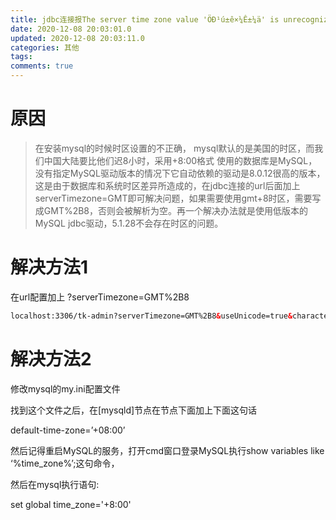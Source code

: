 ```yaml
---
title: jdbc连接报The server time zone value 'ÖÐ¹ú±ê×¼Ê±¼ä' is unrecognized o
date: 2020-12-08 20:03:01.0
updated: 2020-12-08 20:03:11.0
categories: 其他
tags: 
comments: true
---
```


# 原因
> 在安装mysql的时候时区设置的不正确， mysql默认的是美国的时区，而我们中国大陆要比他们迟8小时，采用+8:00格式
使用的数据库是MySQL，没有指定MySQL驱动版本的情况下它自动依赖的驱动是8.0.12很高的版本，这是由于数据库和系统时区差异所造成的，在jdbc连接的url后面加上serverTimezone=GMT即可解决问题，如果需要使用gmt+8时区，需要写成GMT%2B8，否则会被解析为空。再一个解决办法就是使用低版本的MySQL jdbc驱动，5.1.28不会存在时区的问题。

# 解决方法1
在url配置加上  ?serverTimezone=GMT%2B8
```xml
localhost:3306/tk-admin?serverTimezone=GMT%2B8&useUnicode=true&characterEncoding=utf-8
```

# 解决方法2
修改mysql的my.ini配置文件

找到这个文件之后，在[mysqld]节点在节点下面加上下面这句话

default-time-zone=’+08:00’

然后记得重启MySQL的服务，打开cmd窗口登录MySQL执行show variables like ‘%time_zone%’;这句命令，

然后在mysql执行语句:

set global time_zone='+8:00'